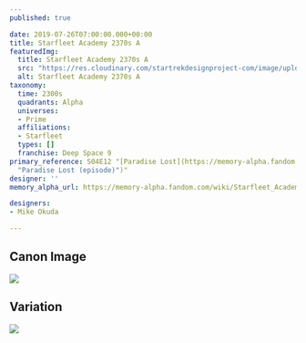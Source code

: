 ```yaml
---
published: true

date: 2019-07-26T07:00:00.000+00:00
title: Starfleet Academy 2370s A
featuredImg:
  title: Starfleet Academy 2370s A
  src: "https://res.cloudinary.com/startrekdesignproject-com/image/upload/v1564177101/StarfleetAcademy2370sA.png"
  alt: Starfleet Academy 2370s A
taxonomy:
  time: 2300s
  quadrants: Alpha
  universes:
  - Prime
  affiliations:
  - Starfleet
  types: []
  franchise: Deep Space 9
primary_reference: S04E12 "[Paradise Lost](https://memory-alpha.fandom.com/wiki/Paradise_Lost
  "Paradise Lost (episode)")"
designer: ''
memory_alpha_url: https://memory-alpha.fandom.com/wiki/Starfleet_Academy

designers:
- Mike Okuda

---
```

## Canon Image

![](https://res.cloudinary.com/startrekdesignproject-com/image/upload/v1564177101/Starfleet-Academy-2370sA-DS9-Paradise-Lost.jpg)

## Variation

![](https://res.cloudinary.com/startrekdesignproject-com/image/upload/v1564177344/Starfleet-Academy-2370s_Var-DS9-Paradise-Lost.jpg)